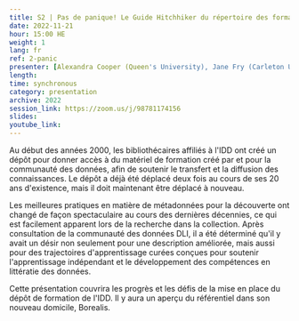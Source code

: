 ```yaml
---
title: S2 | Pas de panique! Le Guide Hitchhiker du répertoire des formations IDD
date: 2022-11-21
hour: 15:00 HE
weight: 1
lang: fr
ref: 2-panic
presenter: [Alexandra Cooper (Queen's University), Jane Fry (Carleton University), Chantal Ripp (Université d'Ottawa), Sandra Sawchuk (Mount Saint Vincent University), Margaret Vail (St. Francis Xavier University)]
length:
time: synchronous
category: presentation
archive: 2022
session_link: https://zoom.us/j/98781174156
slides:
youtube_link:
---
```

Au début des années 2000, les bibliothécaires affiliés à l'IDD ont créé un dépôt pour donner accès à du matériel de formation créé par et pour la communauté des données, afin de soutenir le transfert et la diffusion des connaissances. Le dépôt a déjà été déplacé deux fois au cours de ses 20 ans d'existence, mais il doit maintenant être déplacé à nouveau. <!--more-->

Les meilleures pratiques en matière de métadonnées pour la découverte ont changé de façon spectaculaire au cours des dernières décennies, ce qui est facilement apparent lors de la recherche dans la collection. Après consultation de la communauté des données DLI, il a été déterminé qu'il y avait un désir non seulement pour une description améliorée, mais aussi pour des trajectoires d'apprentissage curées conçues pour soutenir l'apprentissage indépendant et le développement des compétences en littératie des données.

Cette présentation couvrira les progrès et les défis de la mise en place du dépôt de formation de l'IDD. Il y aura un aperçu du référentiel dans son nouveau domicile, Borealis.
